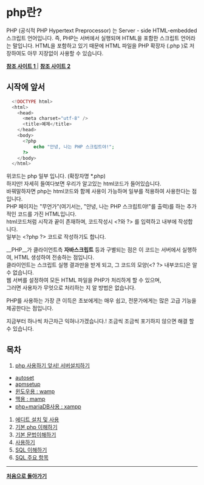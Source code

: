 # php란?
PHP (공식적 PHP Hypertext Preprocessor) 는 Server - side HTML-embedded 스크립트 언어입니다.
즉, PHP는 서버에서 실행되며 HTML을 포함한 스크립트 언어라는 말입니다.
HTML을 포함하고 있기 때문에 HTML 파일을 PHP 확장자 (.php )로 저장하여도 아무 지장없이 사용할 수 있습니다.

__[ 참조 사이트 1 ](http://www.ezphp.net/lecture/)__ | 
__[ 참조 사이트 2 ](https://secure.php.net/manual/kr/index.php)__

## 시작에 앞서

```php
  <!DOCTYPE html>
  <html>
    <head>
      <meta charset="utf-8" />
      <title>예제</title>
    </head>
    <body>
      <?php
          echo "안녕, 나는 PHP 스크립트야!"; 
      ?>
    </body>
  </html>
```
위코드는 php 일부 입니다. (확장자명 *.php)  
하지만! 자세히 들여다보면 우리가 알고있는 html코드가 들어있습니다.  
바꿔말하자면 php는 html코드와 함께 사용이 가능하며 일부를 적용하여 사용한다는 점입니다.  
PHP 페이지는 "무언가"(여기서는, "안녕, 나는 PHP 스크립트야!"를 출력)를 하는 추가적인 코드를 가진 HTML입니다.  
html코드처럼 시작과 끝이 존재하며, 코드작성시 &lt;?와 ?&gt; 를 입력하고 내부에 작성합니다.  
일부는 &lt;?php  ?&gt; 코드로 작성하기도 합니다.

__PHP__가 클라이언트측 __자바스크립트__ 등과 구별되는 점은 이 코드는 서버에서 실행하여, 
HTML 생성하여 전송하는 점입니다.   
클라이언트는 스크립트 실행 결과만을 받게 되고, 그 코드의 모양(&lt;? ?&gt; 내부코드)은 알 수 없습니다.  
웹 서버를 설정하여 모든 HTML 파일을 PHP가 처리하게 할 수 있으며,   
그러면 사용자가 무엇으로 처리하는 지 알 방법은 없습니다.  

PHP를 사용하는 가장 큰 이득은 초보에게는 매우 쉽고, 전문가에게는 많은 고급 기능을 제공한다는 점입니다.

지금부터 하나씩 차근차근 익혀나가겠습니다.!
조금씩 조금씩 포기하지 않으면 해결 할 수 있습니다.

## 목차
1. [php 사용하기 앞서! 서버설치하기]()
  - [autoset](http://autoset.net)
  - [apmsetup](http://apmsetup.com)
  - [윈도우용 : wamp](http://apmsetup.com)
  - [맥용 : mamp](https://www.mamp.info/en/)
  - [php+mariaDB사용 : xampp](https://www.apachefriends.org/index.html)
1. [에디트 설치 및 사용](/edit_program/edit.md)
1. [기본 php 이해하기](./phpStep_01.md)
1. [기본 문법이해하기]()
1. [사용하기]()
1. [SQL 이해하기]()
1. [SQL 주요 항목]()






___
__[처음으로 돌아가기](../README.md)__